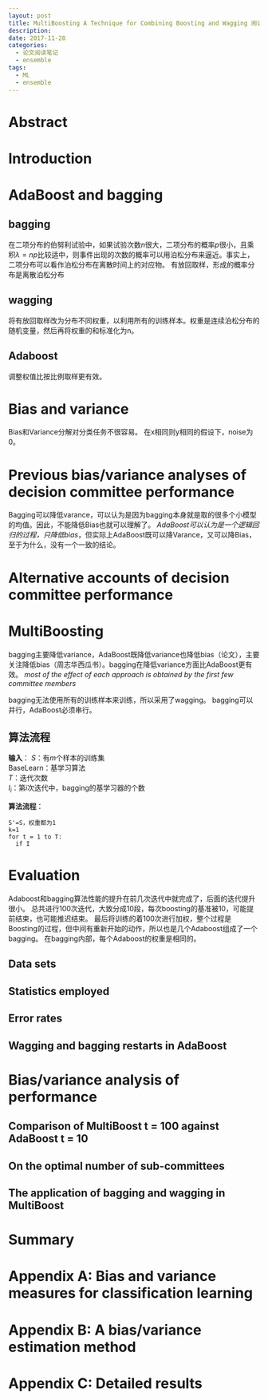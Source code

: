 ```yaml
---
layout: post
title: MultiBoosting A Technique for Combining Boosting and Wagging 阅读笔记
description: 
date: 2017-11-28
categories: 
  - 论文阅读笔记
  - ensemble
tags:
  - ML
  - ensemble
---
```


# Abstract
# Introduction
# AdaBoost and bagging
## bagging
在二项分布的伯努利试验中，如果试验次数$n$很大，二项分布的概率$p$很小，且乘积$λ= np$比较适中，则事件出现的次数的概率可以用泊松分布来逼近。事实上，二项分布可以看作泊松分布在离散时间上的对应物。
有放回取样，形成的概率分布是离散泊松分布
## wagging
将有放回取样改为分布不同权重，以利用所有的训练样本。权重是连续泊松分布的随机变量，然后再将权重的和标准化为n。
## Adaboost
调整权值比按比例取样更有效。

# Bias and variance
Bias和Variance分解对分类任务不很容易。
在x相同则y相同的假设下，noise为0。

# Previous bias/variance analyses of decision committee performance
Bagging可以降低varance，可以认为是因为bagging本身就是取的很多个小模型的均值。因此，不能降低Bias也就可以理解了。
*AdaBoost可以认为是一个逻辑回归的过程，只降低bias*，但实际上AdaBoost既可以降Varance，又可以降Bias，至于为什么，没有一个一致的结论。
# Alternative accounts of decision committee performance
# MultiBoosting
bagging主要降低variance，AdaBoost既降低variance也降低bias（论文），主要关注降低bias（周志华西瓜书）。bagging在降低variance方面比AdaBoost更有效。
*most of the effect of each approach is obtained by the first few committee members*

bagging无法使用所有的训练样本来训练，所以采用了wagging。
bagging可以并行，AdaBoost必须串行。

## 算法流程
**输入**：
$S$：有$m$个样本的训练集  
BaseLearn：基学习算法  
$T$：迭代次数  
$I_i$：第$i$次迭代中，bagging的基学习器的个数

**算法流程**：
```
S'=S，权重都为1
k=1
for t = 1 to T:
  if I
```
# Evaluation
Adaboost和bagging算法性能的提升在前几次迭代中就完成了，后面的迭代提升很小。
总共进行100次迭代，大致分成10段，每次boosting的基准被10，可能提前结束，也可能推迟结束。
最后将训练的着100次进行加权，整个过程是Boosting的过程，但中间有重新开始的动作，所以也是几个Adaboost组成了一个bagging。
在bagging内部，每个Adaboost的权重是相同的。
## Data sets
## Statistics employed
## Error rates
## Wagging and bagging restarts in AdaBoost
# Bias/variance analysis of performance
## Comparison of MultiBoost t = 100 against AdaBoost t = 10
## On the optimal number of sub-committees
## The application of bagging and wagging in MultiBoost
# Summary
# Appendix A: Bias and variance measures for classification learning
# Appendix B: A bias/variance estimation method
# Appendix C: Detailed results
